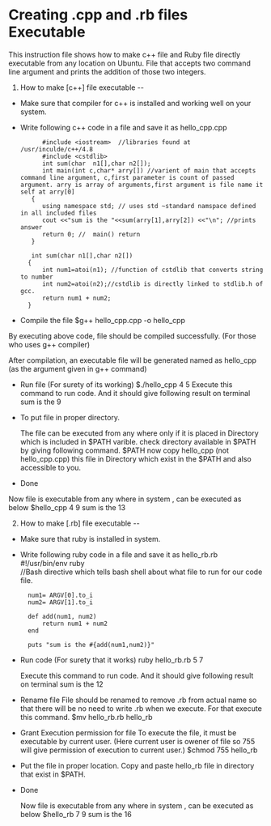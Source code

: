 Creating .cpp  and .rb files Executable
==
This instruction file shows how to make c++ file and Ruby file directly executable from any location on Ubuntu. File that accepts two command line argument and prints the addition of those two integers.
1. How to make [c++] file executable
--

- Make sure that compiler for c++ is installed and working well on your system.
- Write following c++ code in a file and save it as hello_cpp.cpp
        
            #include <iostream>  //libraries found at /usr/inculde/c++/4.8
            #include <cstdlib>
            int sum(char  n1[],char n2[]);
            int main(int c,char* arry[]) //varient of main that accepts command line argument, c,first parameter is count of passed argument. arry is array of arguments,first argument is file name it self at arry[0]
         {
            using namespace std; // uses std ~standard namspace defined in all included files
	        cout <<"sum is the "<<sum(arry[1],arry[2]) <<"\n"; //prints answer
            return 0; //  main() return
         }

         int sum(char n1[],char n2[])
        {
	        int num1=atoi(n1); //function of cstdlib that converts string to number
	        int num2=atoi(n2);//cstdlib is directly linked to stdlib.h of gcc.
	        return num1 + num2;
        }   
- Compile the file 
      $g++ hello_cpp.cpp -o hello_cpp 
               
 By executing above code, file should be compiled successfully. (For those who uses g++ compiler)
                                                             
 After compilation, an executable file will be generated named as hello_cpp (as the argument given in g++ command)

- Run file (For surety of its working)
        $./hello_cpp 4 5
Execute this command to run code. And it should give following result on terminal
        sum is the 9

- To put file in proper directory. 

     The file can be executed from any where only if it is placed in Directory which is included in $PATH varible.
    check directory available in $PATH by giving following command.
        $PATH
now copy hello_cpp (not hello_cpp.cpp) this file in Directory which exist in the $PATH and also accessible to you.
- Done
    
 Now file is executable from any where in system , can be executed as below 
        $hello_cpp 4 9
        sum is the 13


2. How to make [.rb] file executable
--
- Make sure that ruby is installed in system.
- Write following ruby code in a file and save it as hello_rb.rb
        #!/usr/bin/env ruby   
                            //Bash directive which tells bash shell about what file to run for our code file.

        num1= ARGV[0].to_i
        num2= ARGV[1].to_i

        def add(num1, num2)
            return num1 + num2
        end

        puts "sum is the #{add(num1,num2)}"
        
- Run code (For surety that it works)
        ruby hello_rb.rb 5 7

  Execute this command to run code. And it should give following result on terminal
          sum is the 12
- Rename file
    File should be renamed to remove .rb from actual name so that there will be no need to write .rb when we execute. For that execute this command.
        $mv hello_rb.rb hello_rb
- Grant Execution permission for file
    To execute the file, it must be executable by current user. (Here current user is owener of file so 755 will give permission of execution to current user.)
        $chmod 755 hello_rb
-    Put the file in proper location.
    Copy and paste hello_rb file in directory that exist in $PATH.


- Done

    Now file is executable from any where in system , can be executed as below 
        $hello_rb 7 9
        sum is the 16
    
